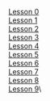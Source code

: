 [Lesson 0](https://github.com/mkrjn99/FairyTaleDB/blob/09e4b5017152172c71cef340ef786fb9502fefb1/experimental/blocks/0)\
[Lesson 1](https://github.com/mkrjn99/FairyTaleDB/blob/c250cb3ad670c29d9a476ce69446f577c755f652/experimental/blocks/1)\
[Lesson 2](https://github.com/mkrjn99/FairyTaleDB/blob/8f6d62f26ac28a42abf0dcae1430ad4c32b210bd/experimental/blocks/2)\
[Lesson 3](https://github.com/mkrjn99/FairyTaleDB/blob/3e3092e06acccd27d909213b206aaba44cf36fc6/experimental/blocks/3)\
[Lesson 4](https://github.com/mkrjn99/FairyTaleDB/tree/fc98f59f041c6b20101e776badb3e0f55c7ede0e/experimental/blocks/4)\
[Lesson 5](https://github.com/mkrjn99/FairyTaleDB/tree/baeade395561b6e704d4bd563856a5cd34546143/experimental/blocks/5)\
[Lesson 6](https://github.com/mkrjn99/FairyTaleDB/tree/bcf7e43092806d71a1370dfd96e7e72a593e362f/experimental/blocks/6)\
[Lesson 7](https://github.com/mkrjn99/FairyTaleDB/tree/40bab7ac13b07b035f774e57874eb812e0712c60/experimental/blocks/7)\
[Lesson 8](https://github.com/mkrjn99/FairyTaleDB/tree/e4266f57fa7e2558adefcaa9368ce33fd28061dc/experimental/blocks/8)\
[Lesson 9](https://github.com/mkrjn99/FairyTaleDB/tree/512bd67bd4bee5ca0aa5b653edc9cd0bb48887e4/experimental/blocks/9)\
